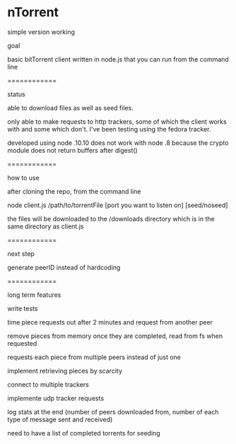 nTorrent
============

simple version working

goal

basic bitTorrent client written in node.js that you can run from the command line

============

status

able to download files as well as seed files.

only able to make requests to http trackers, some of which the client works with and some which don't.
I've been testing using the fedora tracker.

developed using node .10.10
does not work with node .8 because the crypto module does not return buffers after digest()

============

how to use

after cloning the repo, from the command line

node client.js /path/to/torrentFile [port you want to listen on] [seed/noseed]

the files will be downloaded to the /downloads directory which is in the same directory as client.js


============

next step

generate peerID instead of hardcoding

============

long term features

write tests

time piece requests out after 2 minutes and request from another peer

remove pieces from memory once they are completed, read from fs when requested

requests each piece from multiple peers instead of just one

implement retrieving pieces by scarcity

connect to multiple trackers

implemente udp tracker requests

log stats at the end
(number of peers downloaded from, number of each type of message sent and received)

need to have a list of completed torrents for seeding
